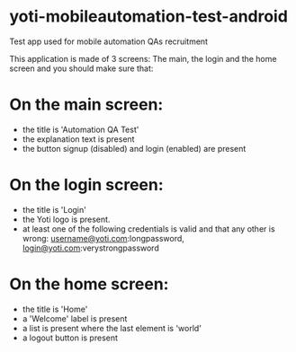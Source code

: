 # yoti-mobileautomation-test-android
Test app used for mobile automation QAs recruitment

This application is made of 3 screens: The main, the login and the home screen and you should make sure that:

# On the main screen:
   - the title is 'Automation QA Test'
   - the explanation text is present
   - the button signup (disabled) and login (enabled) are present

# On the login screen:
   - the title is 'Login'
   - the Yoti logo is present.
   - at least one of the following credentials is valid and that any other is wrong: username@yoti.com:longpassword, login@yoti.com:verystrongpassword

# On the home screen:
   - the title is 'Home'
   - a 'Welcome' label is present
   - a list is present where the last element is 'world'
   - a logout button is present
